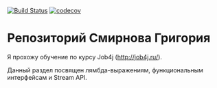 ﻿[![Build Status](https://travis-ci.com/gmsmirnov/job4j_lambda.svg?branch=master)](https://travis-ci.com/github/gmsmirnov/job4j_lambda)
[![codecov](https://codecov.io/gh/gmsmirnov/job4j_lambda/branch/master/graph/badge.svg)](https://codecov.io/gh/gmsmirnov/job4j_lambda)
# Репозиторий Смирнова Григория

Я прохожу обучение по курсу Job4j (http://job4j.ru/).

Данный раздел посвящен лямбда-выражениям, функциональным интерфейсам и Stream API.
